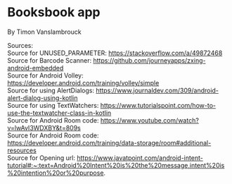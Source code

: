 # Booksbook app #

By Timon Vanslambrouck

Sources: </br>
Source for UNUSED_PARAMETER: https://stackoverflow.com/a/49872468 </br>
Source for Barcode Scanner: https://github.com/journeyapps/zxing-android-embedded </br>
Source for Android Volley: https://developer.android.com/training/volley/simple </br>
Source for using AlertDialogs: https://www.journaldev.com/309/android-alert-dialog-using-kotlin </br>
Source for using TextWatchers: https://www.tutorialspoint.com/how-to-use-the-textwatcher-class-in-kotlin </br>
Source for Android Room code: https://www.youtube.com/watch?v=lwAvI3WDXBY&t=809s </br>
Source for Android Room code: https://developer.android.com/training/data-storage/room#additional-resources </br>
Source for Opening url: https://www.javatpoint.com/android-intent-tutorial#:~:text=Android%20Intent%20is%20the%20message,intent%20is%20intention%20or%20purpose. </br>

